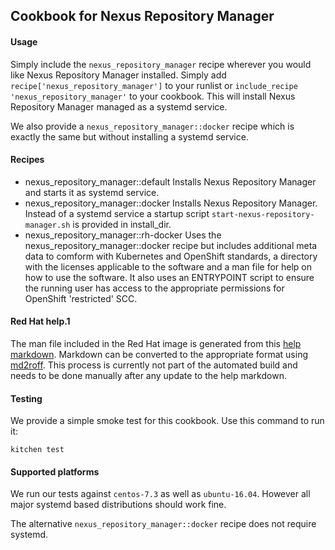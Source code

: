 ## Cookbook for Nexus Repository Manager

#### Usage

Simply include the `nexus_repository_manager` recipe wherever you would like Nexus Repository Manager installed. Simply add
`recipe['nexus_repository_manager']` to your runlist or `include_recipe 'nexus_repository_manager'` to your cookbook. This will
install Nexus Repository Manager managed as a systemd service.

We also provide a `nexus_repository_manager::docker` recipe which is exactly the same but without installing a systemd service.

#### Recipes

 - nexus_repository_manager::default
   Installs Nexus Repository Manager and starts it as systemd service.
 - nexus_repository_manager::docker
   Installs Nexus Repository Manager. Instead of a systemd service a startup script `start-nexus-repository-manager.sh` is provided in install_dir.
 - nexus_repository_manager::rh-docker
   Uses the nexus_repository_manager::docker recipe but includes additional meta data to comform with Kubernetes and
   OpenShift standards, a directory with the licenses applicable to the software and a man file for help on how to use
   the software. It also uses an ENTRYPOINT script to ensure the running user has access to the appropriate 
   permissions for OpenShift 'restricted' SCC.

#### Red Hat help.1

The man file included in the Red Hat image is generated from this [help markdown](files/rh-docker/help.md). Markdown
can be converted to the appropriate format using [md2roff](https://github.com/nereusx/md2roff). This process is
currently not part of the automated build and needs to be done manually after any update to the help markdown.

#### Testing

We provide a simple smoke test for this cookbook. Use this command to run it:

    kitchen test

#### Supported platforms

We run our tests against `centos-7.3` as well as `ubuntu-16.04`. However all major systemd based distributions should
work fine.

The alternative `nexus_repository_manager::docker` recipe does not require systemd.

